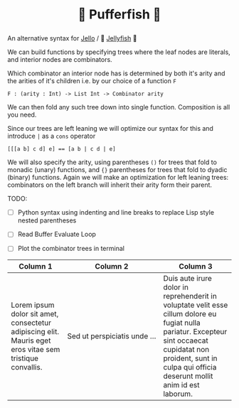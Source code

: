 # <p align="center">🐡 Pufferfish 🐡</p>

An alternative syntax for [Jello](https://github.com/codereport/jello)
/ 🪼 [Jellyfish](https://github.com/codereport/jellyfish) 🪼

We can build functions by specifying trees where the leaf nodes are literals, and interior nodes are combinators.

Which combinator an interior node has is determined by both it's arity and the arities of it's children i.e. by our choice of a function `F`
```
F : (arity : Int) -> List Int -> Combinator arity
```

We can then fold any such tree down into single function. Composition is all you need.


Since our trees are left leaning we will optimize our syntax for this and introduce `|` as a `cons` operator
```
[[[a b] c d] e] == [a b | c d | e]
```

We will also specify the arity, using parentheses `()` for trees that fold to monadic (unary) functions, and `{}` parentheses for trees that fold to dyadic (binary) functions. Again we will make an optimization for left leaning trees: combinators on the left branch will inherit their arity form their parent.

TODO:
- [ ] Python syntax using indenting and line breaks to replace Lisp style nested parentheses
- [ ] Read Buffer Evaluate Loop
- [ ] Plot the combinator trees in terminal




<style>

td:nth-child(2) {
    text-overflow: ellipsis;
    max-width: 200px;
    white-space: nowrap;
    overflow: hidden;
    /*word-wrap: ellipsis;*/
    /*overflow: hidden;*/
    /*white-space: nowrap;*/
    /*hyphens: auto;*/
}
</style>

| Column 1 | Column 2 | Column 3 |
|----------|----------|----------|
| Lorem ipsum dolor sit amet, consectetur adipiscing elit. Mauris eget eros vitae sem tristique convallis. | Sed ut perspiciatis unde omnis iste natus error sit voluptatem accusantium doloremque laudantium, totam rem aperiam, eaque ipsa quae ab illo inventore veritatis et quasi architecto beatae vitae dicta sunt explicabo. | Duis aute irure dolor in reprehenderit in voluptate velit esse cillum dolore eu fugiat nulla pariatur. Excepteur sint occaecat cupidatat non proident, sunt in culpa qui officia deserunt mollit anim id est laborum. |
